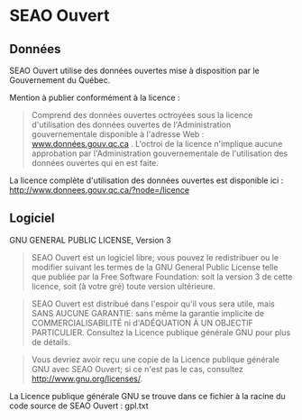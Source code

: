 # SEAO Ouvert

## Données

SEAO Ouvert utilise des données ouvertes mise à disposition par le 
Gouvernement du Québec.

Mention à publier conformément à la licence :
> Comprend des données ouvertes octroyées sous la licence d'utilisation des données ouvertes de l'Administration gouvernementale disponible à l'adresse Web : www.données.gouv.qc.ca . L'octroi de la licence n'implique aucune approbation par l'Administration gouvernementale de l'utilisation des données ouvertes qui en est faite.

La licence complète d'utilisation des données ouvertes est disponible ici :
http://www.donnees.gouv.qc.ca/?node=/licence

## Logiciel

GNU GENERAL PUBLIC LICENSE, Version 3

> SEAO Ouvert est un logiciel libre; vous pouvez le redistribuer ou le modifier suivant les termes de la GNU General Public License telle que publiée par la Free Software Foundation: soit la version 3 de cette licence, soit (à votre gré) toute version ultérieure.

> SEAO Ouvert est distribué dans l'espoir qu'il vous sera utile, mais SANS AUCUNE GARANTIE: sans même la garantie implicite de COMMERCIALISABILITÉ ni d'ADÉQUATION À UN OBJECTIF PARTICULIER. Consultez la Licence publique générale GNU pour plus de détails.

> Vous devriez avoir reçu une copie de la Licence publique générale GNU avec SEAO Ouvert; si ce n'est pas le cas, consultez http://www.gnu.org/licenses/.

La Licence publique générale GNU se trouve dans ce fichier à la racine du code source de SEAO Ouvert :
gpl.txt
